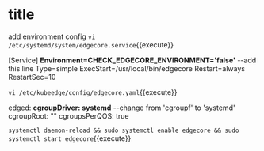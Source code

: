 # title

add environment config
`vi /etc/systemd/system/edgecore.service`{{execute}}

[Service]
**Environment=CHECK_EDGECORE_ENVIRONMENT='false'**  --add this line
Type=simple
ExecStart=/usr/local/bin/edgecore
Restart=always
RestartSec=10


`vi /etc/kubeedge/config/edgecore.yaml`{{execute}}

edged:
    **cgroupDriver: systemd**  --change from 'cgroupf' to 'systemd'
    cgroupRoot: ""
    cgroupsPerQOS: true


`systemctl daemon-reload && sudo systemctl enable edgecore && sudo systemctl start edgecore`{{execute}}
